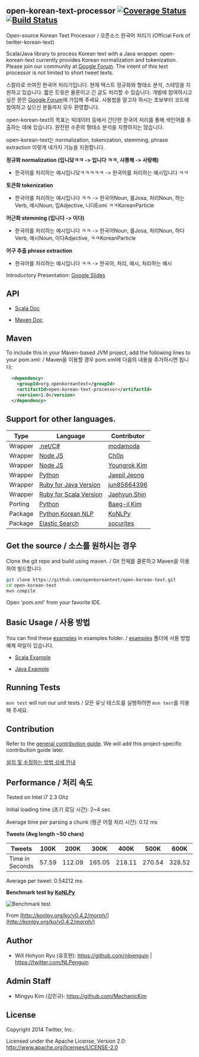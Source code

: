 ## open-korean-text-processor [![Coverage Status](https://coveralls.io/repos/github/openkoreantext/open-korean-text/badge.svg)](https://coveralls.io/github/openkoreantext/open-korean-text) [![Build Status](https://travis-ci.org/openkoreantext/open-korean-text.svg?branch=master)](https://travis-ci.org/openkoreantext/open-korean-text)

Open-source Korean Text Processor / 오픈소스 한국어 처리기 (Official Fork of twitter-korean-text)

Scala/Java library to process Korean text with a Java wrapper. open-korean-text currently provides Korean normalization and tokenization. Please join our community at [Google Forum](https://groups.google.com/forum/#!forum/open-korean-text). The intent of this text processor is not limited to short tweet texts.


스칼라로 쓰여진 한국어 처리기입니다. 현재 텍스트 정규화와 형태소 분석, 스테밍을 지원하고 있습니다. 짧은 트윗은 물론이고 긴 글도 처리할 수 있습니다. 개발에 참여하시고 싶은 분은 [Google Forum](https://groups.google.com/forum/#!forum/open-korean-text)에 가입해 주세요. 사용법을 알고자 하시는 초보부터 코드에 참여하고 싶으신 분들까지 모두 환영합니다.

open-korean-text의 목표는 빅데이터 등에서 간단한 한국어 처리를 통해 색인어를 추출하는 데에 있습니다. 완전한 수준의 형태소 분석을 지향하지는 않습니다.

open-korean-text는 normalization, tokenization, stemming, phrase extraction 이렇게 네가지 기능을 지원합니다.


**정규화 normalization (입니닼ㅋㅋ -> 입니다 ㅋㅋ, 샤릉해 -> 사랑해)**

* 한국어를 처리하는 예시입니닼ㅋㅋㅋㅋㅋ -> 한국어를 처리하는 예시입니다 ㅋㅋ

**토큰화 tokenization**

* 한국어를 처리하는 예시입니다 ㅋㅋ -> 한국어Noun, 를Josa, 처리Noun, 하는Verb, 예시Noun, 입Adjective, 니다Eomi ㅋㅋKoreanParticle

**어근화 stemming (입니다 -> 이다)**

* 한국어를 처리하는 예시입니다 ㅋㅋ -> 한국어Noun, 를Josa, 처리Noun, 하다Verb, 예시Noun, 이다Adjective, ㅋㅋKoreanParticle


**어구 추출 phrase extraction**

* 한국어를 처리하는 예시입니다 ㅋㅋ -> 한국어, 처리, 예시, 처리하는 예시

Introductory Presentation: [Google Slides](https://docs.google.com/presentation/d/10CZj8ry03oCk_Jqw879HFELzOLjJZ0EOi4KJbtRSIeU/)

## API
* [Scala Doc](https://openkoreantext.github.io/open-korean-text/scaladocs/org/openkoreantext/processor/index.html)

* [Maven Doc](https://openkoreantext.github.io/open-korean-text/index.html)

<!-- ## Try it here -->

<!-- Gunja Agrawal kindly created a test API webpage for this project: [http://gunjaagrawal.com/langhack/](http://gunjaagrawal.com/langhack/) -->

<!-- Gunja Agrawal님이 만들어주신 테스트 웹 페이지 입니다. -->
<!-- [http://gunjaagrawal.com/langhack/](http://gunjaagrawal.com/langhack/) -->

<!-- Opensourced here: [twitter-korean-tokenizer-api](https://github.com/gunjaag/twitter-korean-tokenizer-api) -->

## Maven
To include this in your Maven-based JVM project, add the following lines to your pom.xml:
/ Maven을 이용할 경우 pom.xml에 다음의 내용을 추가하시면 됩니다:

```xml
  <dependency>
    <groupId>org.openkoreantext</groupId>
    <artifactId>open-korean-text-processor</artifactId>
    <version>1.0</version>
  </dependency>
```

<!-- The maven site is available here http://twitter.github.io/open-korean-text/ and scaladocs are here http://twitter.github.io/open-korean-text/scaladocs/ -->

## Support for other languages.

| Type | Language | Contributor |
| --- | --- | --- |
| Wrapper | [.net/C#](https://github.com/openkoreantext/open-korean-text-wrapper-csharp) | [modamoda](https://github.com/modamoda) |
| Wrapper | [Node JS](https://github.com/openkoreantext/open-korean-text-wrapper-node-1) | [Ch0p](https://github.com/Ch0p) |
| Wrapper | [Node JS](https://github.com/openkoreantext/open-korean-text-wrapper-node-2) | [Youngrok Kim](https://github.com/rokoroku) |
| Wrapper | [Python](https://github.com/openkoreantext/open-korean-text-wrapper-python) | [Jaepil Jeong](https://github.com/jaepil) |
| Wrapper | [Ruby for Java Version](https://github.com/openkoreantext/open-korean-text-wrapper-ruby-1) | [jun85664396](https://github.com/jun85664396) |
| Wrapper | [Ruby for Scala Version](https://github.com/openkoreantext/open-korean-text-wrapper-ruby-2) | [Jaehyun Shin](https://github.com/keepcosmos) |
| Porting | [Python](https://github.com/openkoreantext/open-korean-text-python) | [Baeg-il Kim](https://github.com/cedar101) |
| Package | [Python Korean NLP](https://github.com/konlpy/konlpy) | [KoNLPy](https://github.com/konlpy/konlpy) |
| Package | [Elastic Search](https://github.com/openkoreantext/open-korean-text-elastic-search) | [socurites](https://github.com/socurites) |


## Get the source / 소스를 원하시는 경우

Clone the git repo and build using maven.
/ Git 전체를 클론하고 Maven을 이용하여 빌드합니다.

```bash
git clone https://github.com/openkoreantext/open-korean-text.git
cd open-korean-text
mvn compile
```

Open 'pom.xml' from your favorite IDE.

## Basic Usage / 사용 방법

You can find these [examples](examples) in examples folder.
/ [examples](examples) 폴더에 사용 방법 예제 파일이 있습니다.

* [Scala Example](examples/src/main/scala/ScalaOpenKoreanTextExample.scala)

* [Java Example](examples/src/main/java/JavaOpenKoreanTextProcessorExample.java)


## Running Tests

`mvn test` will run our unit tests
/ 모든 유닛 테스트를 실행하려면 `mvn test`를 이용해 주세요.


<!-- ## Tools -->

<!-- We provide tools for quality assurance and test resources. They can be found under [src/main/scala/org/openkoreantext/processor/qa](src/main/scala/org/openkoreantext/processor/qa) and [src/main/scala/org/openkoreantext/processor/tools](src/main/scala/org/openkoreantext/processor/tools). -->


## Contribution

Refer to the [general contribution guide](CONTRIBUTING.md). We will add this project-specific contribution guide later.

[설치 및 수정하는 방법 상세 안내](docs/contribution-guide.md)


## Performance / 처리 속도

Tested on Intel i7 2.3 Ghz

Initial loading time (초기 로딩 시간): 2~4 sec

Average time per parsing a chunk (평균 어절 처리 시간): 0.12 ms


**Tweets (Avg length ~50 chars)**

Tweets|100K|200K|300K|400K|500K|600K|700K|800K|900K|1M
---|---|---|---|---|---|---|---|---|---|---
Time in Seconds|57.59|112.09|165.05|218.11|270.54|328.52|381.09|439.71|492.94|542.12
Average per tweet: 0.54212 ms

**Benchmark test by [KoNLPy](http://konlpy.org/)**

![Benchmark test](http://konlpy.org/ko/v0.4.2/_images/time.png)

From [http://konlpy.org/ko/v0.4.2/morph/](http://konlpy.org/ko/v0.4.2/morph/)


## Author

* Will Hohyon Ryu (유호현): https://github.com/nlpenguin | https://twitter.com/NLPenguin

## Admin Staff

* Mingyu Kim (김민규): https://github.com/MechanicKim

## License

Copyright 2014 Twitter, Inc.

Licensed under the Apache License, Version 2.0: http://www.apache.org/licenses/LICENSE-2.0
